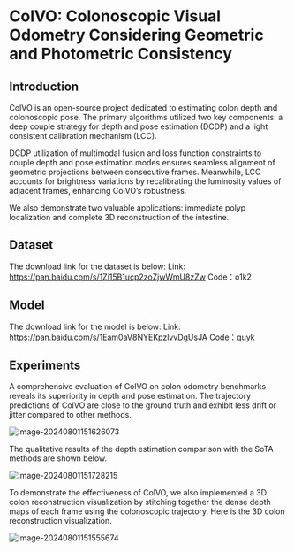 # ColVO: Colonoscopic Visual Odometry Considering Geometric and Photometric Consistency

## Introduction

ColVO is an open-source project dedicated to  estimating colon depth and colonoscopic pose. The primary algorithms utilized two key components: a deep couple strategy for depth and pose estimation (DCDP) and a light consistent calibration mechanism (LCC).

DCDP utilization of multimodal fusion and loss function constraints to couple depth and pose estimation modes ensures seamless alignment of geometric projections between consecutive frames. Meanwhile, LCC accounts for brightness variations by recalibrating the luminosity values of adjacent frames, enhancing ColVO’s robustness.

We also demonstrate two valuable applications: immediate polyp localization and complete 3D reconstruction of the intestine. 

## Dataset

The download link for the dataset is below: Link: https://pan.baidu.com/s/1Zi15B1ucp2zoZjwWmU8zZw Code：o1k2

## Model

The download link for the model is below: Link: https://pan.baidu.com/s/1Eam0aV8NYEKpzlvvDgUsJA Code：quyk

## Experiments

A comprehensive evaluation of ColVO on colon odometry benchmarks reveals its superiority in depth and pose estimation. The trajectory predictions of ColVO are close to the ground truth and exhibit less drift or jitter compared to other methods.

![image-20240801151626073](F:\photo\image-20240801151626073.png)

The qualitative results of the depth estimation comparison with the SoTA methods are shown below.

![image-20240801151728215](F:\photo\image-20240801151728215.png)

To demonstrate the effectiveness of  ColVO, we also implemented a 3D colon reconstruction visualization by stitching together the dense depth maps of each frame using the colonoscopic trajectory. Here is the 3D colon reconstruction visualization.

![image-20240801151555674](F:\photo\image-20240801151555674.png)
